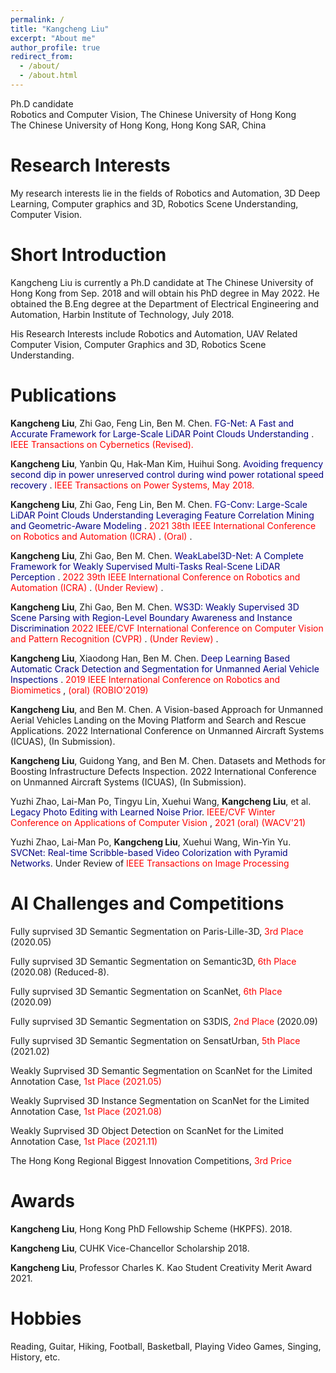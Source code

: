 ```yaml
---
permalink: /
title: "Kangcheng Liu"
excerpt: "About me"
author_profile: true
redirect_from: 
  - /about/
  - /about.html
---
```


Ph.D candidate <br>
Robotics and Computer Vision, The Chinese University of Hong Kong <br>
The Chinese University of Hong Kong, Hong Kong SAR, China

**Research Interests**
======
My research interests lie in the fields of Robotics and Automation, 3D Deep Learning, Computer graphics and 3D,  Robotics Scene Understanding, Computer Vision. 


**Short Introduction**
======
Kangcheng Liu is currently a Ph.D candidate at The Chinese University of Hong Kong from Sep. 2018 and will obtain his PhD degree in May 2022. He obtained the B.Eng degree at the Department of Electrical Engineering and Automation, Harbin Institute of Technology, July 2018. 


His Research Interests include Robotics and Automation, UAV Related Computer Vision,  Computer Graphics and 3D,  Robotics Scene Understanding.


Publications
======

**Kangcheng Liu**, Zhi Gao, Feng Lin, Ben M. Chen. <font color='Navy'> FG-Net: A Fast and Accurate Framework for Large-Scale LiDAR Point Clouds Understanding </font>. <font color='Red'> IEEE Transactions on Cybernetics (Revised). </font>

**Kangcheng Liu**, Yanbin Qu, Hak-Man Kim, Huihui Song. <font color='Navy'> Avoiding frequency second dip in power unreserved control during wind power rotational speed recovery </font>. <font color='Red'> IEEE Transactions on Power Systems, May 2018. </font>

**Kangcheng Liu**, Zhi Gao, Feng Lin, Ben M. Chen. <font color='Navy'> FG-Conv: Large-Scale LiDAR Point Clouds Understanding Leveraging Feature Correlation Mining and Geometric-Aware Modeling  </font>. <font color='Red'> 2021 38th IEEE International Conference on Robotics and Automation (ICRA) </font>. <font color='Red'> (Oral) </font>.

**Kangcheng Liu**, Zhi Gao, Ben M. Chen. <font color='Navy'> WeakLabel3D-Net: A Complete Framework for Weakly Supervised Multi-Tasks Real-Scene LiDAR Perception   </font>. <font color='Red'> 2022 39th IEEE International Conference on Robotics and Automation (ICRA) </font>. <font color='Red'> (Under Review) </font>.

**Kangcheng Liu**, Zhi Gao, Ben M. Chen. <font color='Navy'> WS3D: Weakly Supervised 3D Scene Parsing with Region-Level Boundary Awareness and Instance Discrimination </font> <font color='Red'> 2022 IEEE/CVF International Conference on Computer Vision and Pattern Recognition (CVPR) </font>. <font color='Red'> (Under Review) </font>.

**Kangcheng Liu**, Xiaodong Han, Ben M. Chen. <font color='Navy'> Deep Learning Based Automatic Crack Detection and Segmentation for Unmanned Aerial Vehicle Inspections  </font>. <font color='Red'> 2019 IEEE International Conference on Robotics and Biomimetics </font>, <font color='Red'> (oral) (ROBIO'2019) </font>

**Kangcheng Liu**, and Ben M. Chen.  A Vision-based Approach for Unmanned Aerial Vehicles Landing on the Moving Platform and Search and Rescue Applications. 2022 International Conference on Unmanned Aircraft Systems (ICUAS), (In Submission).

**Kangcheng Liu**, Guidong Yang, and Ben M. Chen. Datasets and Methods for Boosting Infrastructure Defects Inspection. 2022 International Conference on Unmanned Aircraft Systems (ICUAS), (In Submission).

Yuzhi Zhao, Lai-Man Po, Tingyu Lin, Xuehui Wang, **Kangcheng Liu**, et al. <font color='Navy'> Legacy Photo Editing with Learned Noise Prior</font>. <font color='Red'> IEEE/CVF Winter Conference on Applications of Computer Vision </font>, <font color='Red'> 2021 (oral) (WACV'21) </font>

Yuzhi Zhao, Lai-Man Po, **Kangcheng Liu**, Xuehui Wang, Win-Yin Yu. <font color='Navy'> SVCNet: Real-time Scribble-based Video Colorization with Pyramid Networks</font>. Under Review of <font color='Red'> IEEE Transactions on Image Processing </font>

**AI Challenges and Competitions**
======

Fully suprvised 3D Semantic Segmentation on Paris-Lille-3D, <font color='Red'>3rd Place</font> (2020.05)  <br>

Fully suprvised 3D Semantic Segmentation on Semantic3D, <font color='Red'>6th Place</font> (2020.08) (Reduced-8).   <br>

Fully suprvised 3D Semantic Segmentation on ScanNet, <font color='Red'>6th Place</font> (2020.09) <br>

Fully suprvised 3D Semantic Segmentation on S3DIS, <font color='Red'>2nd Place</font> (2020.09) <br>

Fully suprvised 3D Semantic Segmentation on SensatUrban, <font color='Red'>5th Place</font> (2021.02) <br>

Weakly Suprvised 3D Semantic Segmentation on ScanNet for the Limited Annotation Case, <font color='Red'>1st Place (2021.05)</font> <br>

<!-- Weakly Suprvised 3D Semantic Segmentation on ScanNet for the Limited Reconstruction Case,   <font color='Red'>1st Place</font> (2021.08) <br> -->

Weakly Suprvised 3D Instance Segmentation on ScanNet for the Limited Annotation Case, <font color='Red'>1st Place (2021.08)</font> <br>

<!--  Weakly Suprvised 3D Instance Segmentation on ScanNet for the Limited Reconstruction Case, <font color='Red'>1st Place (2021.08)</font> <br> -->

Weakly Suprvised 3D Object Detection on ScanNet for the Limited Annotation Case, <font color='Red'>1st Place (2021.11)</font>  <br>

<!-- Weakly Suprvised 3D Object Detection on ScanNet Benchmark the Limited Reconstruction Case, <font color='Red'>1st Place (2021.11)</font>  <br> -->
The Hong Kong Regional Biggest Innovation Competitions, <font color='Red'>3rd Price</font> <br>

Awards
======

**Kangcheng Liu**,  Hong Kong PhD Fellowship Scheme (HKPFS). 2018.

**Kangcheng Liu**,  CUHK Vice-Chancellor Scholarship 2018.

**Kangcheng Liu**, Professor Charles K. Kao Student Creativity Merit Award 2021.


Hobbies
======

Reading, Guitar, Hiking, Football, Basketball, Playing Video Games, Singing, History, etc.
